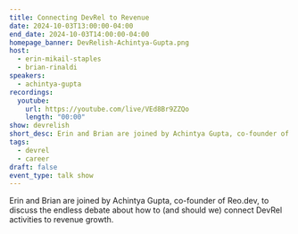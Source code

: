 ```yaml
---
title: Connecting DevRel to Revenue
date: 2024-10-03T13:00:00-04:00
end_date: 2024-10-03T14:00:00-04:00
homepage_banner: DevRelish-Achintya-Gupta.png
host:
  - erin-mikail-staples
  - brian-rinaldi
speakers:
  - achintya-gupta
recordings:
  youtube:
    url: https://youtube.com/live/VEd8Br9ZZQo
    length: "00:00"
show: devrelish
short_desc: Erin and Brian are joined by Achintya Gupta, co-founder of Reo.dev, to discuss the endless debate about how to (and should we) connect DevRel activities to revenue growth.
tags:
  - devrel
  - career
draft: false
event_type: talk show
---
```


Erin and Brian are joined by Achintya Gupta, co-founder of Reo.dev, to discuss the endless debate about how to (and should we) connect DevRel activities to revenue growth.
